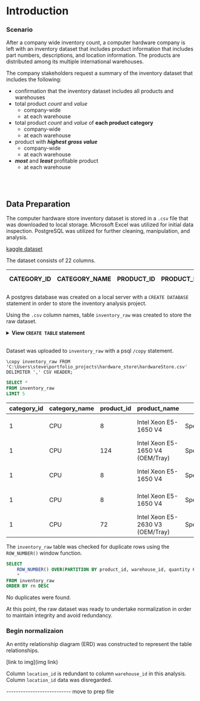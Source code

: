 # Introduction
### Scenario
After a company wide inventory count, a computer hardware company is left with an inventory dataset that includes product information that includes part numbers, descriptions, and location information.  The products are distributed among its multiple international warehouses.

The company stakeholders request a summary of the inventory dataset that includes the following:

* confirmation that the inventory dataset includes all products and warehouses
* total product *count* and *value*
	* company-wide
	* at each warehouse
* total product *count* and *value* of **each product category**
	* company-wide
	* at each warehouse
* product with **_highest gross value_**
	* company-wide
	* at each warehouse
* **_most_** and **_least_** profitable product
	* at each warehouse

<br><br>


<!-- inspect data with excel to determine structure -->
## Data Preparation 
The computer hardware store inventory dataset is stored in a `.csv` file that was downloaded to local storage. Microsoft Excel was utilized for initial data inspection. PostgreSQL was utilized for further cleaning, manipulation, and analysis.

[kaggle dataset](https://www.kaggle.com/datasets/ivanchvez/hardwarestore?select=hardwareStore.csv)

The dataset consists of 22 columns. 
<!-- column names -->
| CATEGORY_ID | CATEGORY_NAME | PRODUCT_ID | PRODUCT_NAME | DESCRIPTION | DESCRIPTION - Detail 1 | DESCRIPTION - Detail 2 | DESCRIPTION - Detail 3 | DESCRIPTION - Detail 4 | STANDARD_COST | LIST_PRICE | COUNTRY_ID | REGION_ID | LOCATION_ID | WAREHOUSE_ID | QUANTITY | WAREHOUSE_NAME | ADDRESS | POSTAL_CODE | CITY | STATE | COUNTRY_NAME |
|-------------|---------------|------------|--------------|-------------|------------------------|------------------------|------------------------|------------------------|---------------|------------|------------|-----------|-------------|--------------|----------|----------------|---------|-------------|------|-------|--------------|


<!-- uplaod dataset to new postgres database for cleaning, normalization, and analysis -->

A postgres database was created on a local server with a `CREATE DATABASE` statement in order to store the inventory analysis project.

Using the `.csv` column names, table `inventory_raw` was created to store the raw dataset.


<details>
	<summary><strong>View <code>CREATE TABLE</code> statement</strong></summary>

```sql
CREATE TABLE inventory_raw (
	CATEGORY_ID int,
	CATEGORY_NAME text,
	PRODUCT_ID int,
	PRODUCT_NAME text,
	DESCRIPTION text,
	DESCRIPTION_1 text,
	DESCRIPTION_2 text,
	DESCRIPTION_3 text,
	DESCRIPTION_4 text,
	STANDARD_COST decimal,
	LIST_PRICE decimal,
	COUNTRY_ID text,
	REGION_ID int,
	LOCATION_ID int,
	WAREHOUSE_ID int,
	QUANTITY int,
	WAREHOUSE_NAME text,
	ADDRESS text,
	POSTAL_CODE text,
	CITY text,
	STATE text,
	COUNTRY_NAME text
)
```
</details>
<br>

Dataset was uploaded to `inventory_raw` with a psql `/copy` statement.

`\copy inventory_raw FROM 'C:\Users\steve\portfolio_projects\hardware_store\hardwareStore.csv' DELIMITER ',' CSV HEADER;`

```sql
SELECT *
FROM inventory_raw
LIMIT 5
```

| category_id | category_name | product_id | product_name                     | description                   | description_1 | description_2 | description_3 | description_4 | standard_cost | list_price | country_id | region_id | location_id | warehouse_id | quantity | warehouse_name    | address               | postal_code | city                | state           | country_name             |
|-------------|---------------|------------|----------------------------------|-------------------------------|---------------|---------------|---------------|---------------|---------------|------------|------------|-----------|-------------|--------------|----------|-------------------|-----------------------|-------------|---------------------|-----------------|--------------------------|
| 1           | CPU           | 8          | Intel Xeon E5-1650 V4            | Speed:3.6GHz/Cores:6/TDP:140W | Speed:3.6GHz  | Cores:6       | TDP:140W      | 0             | 535.47        | 601.99     | AU         | 3         | 13          | 6            | 30       | Sydney            | 12-98 Victoria Street | 2901        | Sydney              | New South Wales | Australia                |
| 1           | CPU           | 124        | Intel Xeon E5-1650 V4 (OEM/Tray) | Speed:3.6GHz/Cores:6/TDP:140W | Speed:3.6GHz  | Cores:6       | TDP:140W      | 0             | 453.14        | 594.99     | AU         | 3         | 13          | 6            | 59       | Sydney            | 12-98 Victoria Street | 2901        | Sydney              | New South Wales | Australia                |
| 1           | CPU           | 8          | Intel Xeon E5-1650 V4            | Speed:3.6GHz/Cores:6/TDP:140W | Speed:3.6GHz  | Cores:6       | TDP:140W      | 0             | 535.47        | 601.99     | US         | 2         | 6           | 2            | 97       | San Francisco     | 2011 Interiors Blvd   | 99236       | South San Francisco | California      | United States of America |
| 1           | CPU           | 8          | Intel Xeon E5-1650 V4            | Speed:3.6GHz/Cores:6/TDP:140W | Speed:3.6GHz  | Cores:6       | TDP:140W      | 0             | 535.47        | 601.99     | US         | 2         | 8           | 4            | 67       | SeattleWashington | 2004 Charade Rd       | 98199       | Seattle             | Washington      | United States of America |
| 1           | CPU           | 72         | Intel Xeon E5-2630 V3 (OEM/Tray) | Speed:2.4GHz/Cores:8/TDP:85W  | Speed:2.4GHz  | Cores:8       | TDP:85W       | 0             | 421.9         | 589.99     | AU         | 3         | 13          | 6            | 35       | Sydney            | 12-98 Victoria Street | 2901        | Sydney              | New South Wales | Australia                |


The `inventory_raw` table was checked for duplicate rows using the `ROW_NUMBER()` window function.

```sql
SELECT
	ROW_NUMBER() OVER(PARTITION BY product_id, warehouse_id, quantity ORDER BY warehouse_id) as rn,
	*	
FROM inventory_raw
ORDER BY rn DESC
```

No duplicates were found.

<!-- start normalization process of new database -->
At this point, the raw dataset was ready to undertake normalization in order to maintain integrity and avoid redundancy.

### Begin normalizaion
<!-- make ERD -->
An entity relationship diagram (ERD) was constructed to represent the table relationships.

[link to img](img link)

<!-- drop location_id - redundant data with warehouse_id -->
Column `location_id` is redundant to column `warehouse_id` in this analysis.  Column `location_id` data was disregarded.

<!-- create new database tables -->

--------------------------- move to prep file




<!-- perform analysis using sql -->



<!-- create interactive dashboard w/ tableau -->
